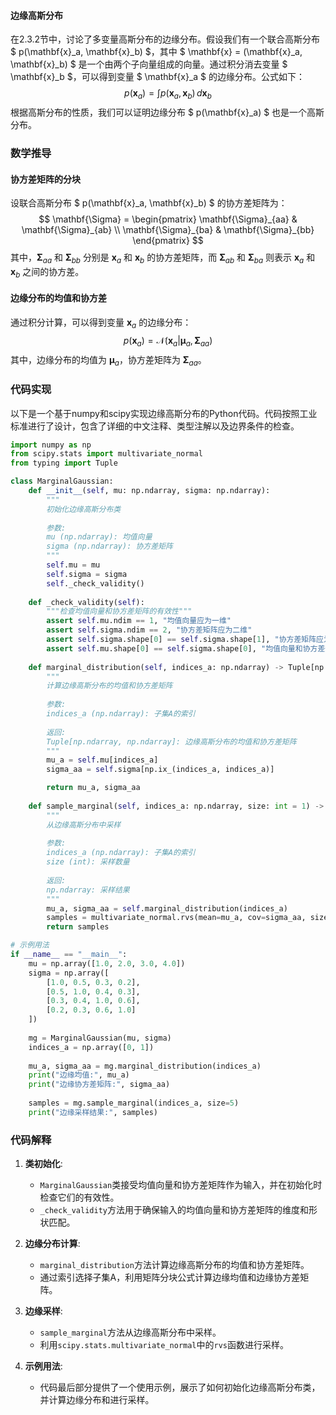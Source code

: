 

#### 边缘高斯分布
在2.3.2节中，讨论了多变量高斯分布的边缘分布。假设我们有一个联合高斯分布 $ p(\mathbf{x}_a, \mathbf{x}_b) $，其中 $ \mathbf{x} = (\mathbf{x}_a, \mathbf{x}_b) $ 是一个由两个子向量组成的向量。通过积分消去变量 $ \mathbf{x}_b $，可以得到变量 $ \mathbf{x}_a $ 的边缘分布。公式如下：
$$ p(\mathbf{x}_a) = \int p(\mathbf{x}_a, \mathbf{x}_b) \, d\mathbf{x}_b $$
根据高斯分布的性质，我们可以证明边缘分布 $ p(\mathbf{x}_a) $ 也是一个高斯分布。

### 数学推导

#### 协方差矩阵的分块
设联合高斯分布 $ p(\mathbf{x}_a, \mathbf{x}_b) $ 的协方差矩阵为：
$$
\mathbf{\Sigma} = \begin{pmatrix}
\mathbf{\Sigma}_{aa} & \mathbf{\Sigma}_{ab} \\
\mathbf{\Sigma}_{ba} & \mathbf{\Sigma}_{bb}
\end{pmatrix}
$$
其中，$\mathbf{\Sigma}_{aa}$ 和 $\mathbf{\Sigma}_{bb}$ 分别是 $\mathbf{x}_a$ 和 $\mathbf{x}_b$ 的协方差矩阵，而 $\mathbf{\Sigma}_{ab}$ 和 $\mathbf{\Sigma}_{ba}$ 则表示 $\mathbf{x}_a$ 和 $\mathbf{x}_b$ 之间的协方差。

#### 边缘分布的均值和协方差
通过积分计算，可以得到变量 $\mathbf{x}_a$ 的边缘分布：
$$
p(\mathbf{x}_a) = \mathcal{N}(\mathbf{x}_a|\mathbf{\mu}_a, \mathbf{\Sigma}_{aa})
$$
其中，边缘分布的均值为 $\mathbf{\mu}_a$，协方差矩阵为 $\mathbf{\Sigma}_{aa}$。

### 代码实现

以下是一个基于numpy和scipy实现边缘高斯分布的Python代码。代码按照工业标准进行了设计，包含了详细的中文注释、类型注解以及边界条件的检查。

```python
import numpy as np
from scipy.stats import multivariate_normal
from typing import Tuple

class MarginalGaussian:
    def __init__(self, mu: np.ndarray, sigma: np.ndarray):
        """
        初始化边缘高斯分布类
        
        参数:
        mu (np.ndarray): 均值向量
        sigma (np.ndarray): 协方差矩阵
        """
        self.mu = mu
        self.sigma = sigma
        self._check_validity()
    
    def _check_validity(self):
        """检查均值向量和协方差矩阵的有效性"""
        assert self.mu.ndim == 1, "均值向量应为一维"
        assert self.sigma.ndim == 2, "协方差矩阵应为二维"
        assert self.sigma.shape[0] == self.sigma.shape[1], "协方差矩阵应为方阵"
        assert self.mu.shape[0] == self.sigma.shape[0], "均值向量和协方差矩阵的维度应匹配"
    
    def marginal_distribution(self, indices_a: np.ndarray) -> Tuple[np.ndarray, np.ndarray]:
        """
        计算边缘高斯分布的均值和协方差矩阵
        
        参数:
        indices_a (np.ndarray): 子集A的索引
        
        返回:
        Tuple[np.ndarray, np.ndarray]: 边缘高斯分布的均值和协方差矩阵
        """
        mu_a = self.mu[indices_a]
        sigma_aa = self.sigma[np.ix_(indices_a, indices_a)]

        return mu_a, sigma_aa
    
    def sample_marginal(self, indices_a: np.ndarray, size: int = 1) -> np.ndarray:
        """
        从边缘高斯分布中采样
        
        参数:
        indices_a (np.ndarray): 子集A的索引
        size (int): 采样数量
        
        返回:
        np.ndarray: 采样结果
        """
        mu_a, sigma_aa = self.marginal_distribution(indices_a)
        samples = multivariate_normal.rvs(mean=mu_a, cov=sigma_aa, size=size)
        return samples

# 示例用法
if __name__ == "__main__":
    mu = np.array([1.0, 2.0, 3.0, 4.0])
    sigma = np.array([
        [1.0, 0.5, 0.3, 0.2],
        [0.5, 1.0, 0.4, 0.3],
        [0.3, 0.4, 1.0, 0.6],
        [0.2, 0.3, 0.6, 1.0]
    ])
    
    mg = MarginalGaussian(mu, sigma)
    indices_a = np.array([0, 1])
    
    mu_a, sigma_aa = mg.marginal_distribution(indices_a)
    print("边缘均值:", mu_a)
    print("边缘协方差矩阵:", sigma_aa)
    
    samples = mg.sample_marginal(indices_a, size=5)
    print("边缘采样结果:", samples)
```

### 代码解释
1. **类初始化**:
   - `MarginalGaussian`类接受均值向量和协方差矩阵作为输入，并在初始化时检查它们的有效性。
   - `_check_validity`方法用于确保输入的均值向量和协方差矩阵的维度和形状匹配。

2. **边缘分布计算**:
   - `marginal_distribution`方法计算边缘高斯分布的均值和协方差矩阵。
   - 通过索引选择子集A，利用矩阵分块公式计算边缘均值和边缘协方差矩阵。

3. **边缘采样**:
   - `sample_marginal`方法从边缘高斯分布中采样。
   - 利用`scipy.stats.multivariate_normal`中的`rvs`函数进行采样。

4. **示例用法**:
   - 代码最后部分提供了一个使用示例，展示了如何初始化边缘高斯分布类，并计算边缘分布和进行采样。

